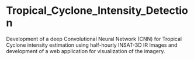 # Tropical_Cyclone_Intensity_Detection
Development of a deep Convolutional Neural Network (CNN) for Tropical Cyclone intensity estimation using half-hourly INSAT-3D IR Images and development of a web application for visualization of the imagery. 
